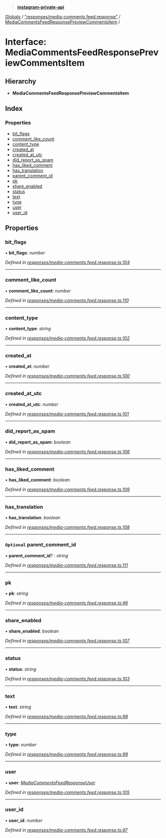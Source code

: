 > **[instagram-private-api](../README.md)**

[Globals](../globals.md) / ["responses/media-comments.feed.response"](../modules/_responses_media_comments_feed_response_.md) / [MediaCommentsFeedResponsePreviewCommentsItem](_responses_media_comments_feed_response_.mediacommentsfeedresponsepreviewcommentsitem.md) /

# Interface: MediaCommentsFeedResponsePreviewCommentsItem

## Hierarchy

* **MediaCommentsFeedResponsePreviewCommentsItem**

## Index

### Properties

* [bit_flags](_responses_media_comments_feed_response_.mediacommentsfeedresponsepreviewcommentsitem.md#bit_flags)
* [comment_like_count](_responses_media_comments_feed_response_.mediacommentsfeedresponsepreviewcommentsitem.md#comment_like_count)
* [content_type](_responses_media_comments_feed_response_.mediacommentsfeedresponsepreviewcommentsitem.md#content_type)
* [created_at](_responses_media_comments_feed_response_.mediacommentsfeedresponsepreviewcommentsitem.md#created_at)
* [created_at_utc](_responses_media_comments_feed_response_.mediacommentsfeedresponsepreviewcommentsitem.md#created_at_utc)
* [did_report_as_spam](_responses_media_comments_feed_response_.mediacommentsfeedresponsepreviewcommentsitem.md#did_report_as_spam)
* [has_liked_comment](_responses_media_comments_feed_response_.mediacommentsfeedresponsepreviewcommentsitem.md#has_liked_comment)
* [has_translation](_responses_media_comments_feed_response_.mediacommentsfeedresponsepreviewcommentsitem.md#has_translation)
* [parent_comment_id](_responses_media_comments_feed_response_.mediacommentsfeedresponsepreviewcommentsitem.md#optional-parent_comment_id)
* [pk](_responses_media_comments_feed_response_.mediacommentsfeedresponsepreviewcommentsitem.md#pk)
* [share_enabled](_responses_media_comments_feed_response_.mediacommentsfeedresponsepreviewcommentsitem.md#share_enabled)
* [status](_responses_media_comments_feed_response_.mediacommentsfeedresponsepreviewcommentsitem.md#status)
* [text](_responses_media_comments_feed_response_.mediacommentsfeedresponsepreviewcommentsitem.md#text)
* [type](_responses_media_comments_feed_response_.mediacommentsfeedresponsepreviewcommentsitem.md#type)
* [user](_responses_media_comments_feed_response_.mediacommentsfeedresponsepreviewcommentsitem.md#user)
* [user_id](_responses_media_comments_feed_response_.mediacommentsfeedresponsepreviewcommentsitem.md#user_id)

## Properties

###  bit_flags

• **bit_flags**: *number*

*Defined in [responses/media-comments.feed.response.ts:104](https://github.com/Nerixyz/instagram-private-api/blob/e5037ee/src/responses/media-comments.feed.response.ts#L104)*

___

###  comment_like_count

• **comment_like_count**: *number*

*Defined in [responses/media-comments.feed.response.ts:110](https://github.com/Nerixyz/instagram-private-api/blob/e5037ee/src/responses/media-comments.feed.response.ts#L110)*

___

###  content_type

• **content_type**: *string*

*Defined in [responses/media-comments.feed.response.ts:102](https://github.com/Nerixyz/instagram-private-api/blob/e5037ee/src/responses/media-comments.feed.response.ts#L102)*

___

###  created_at

• **created_at**: *number*

*Defined in [responses/media-comments.feed.response.ts:100](https://github.com/Nerixyz/instagram-private-api/blob/e5037ee/src/responses/media-comments.feed.response.ts#L100)*

___

###  created_at_utc

• **created_at_utc**: *number*

*Defined in [responses/media-comments.feed.response.ts:101](https://github.com/Nerixyz/instagram-private-api/blob/e5037ee/src/responses/media-comments.feed.response.ts#L101)*

___

###  did_report_as_spam

• **did_report_as_spam**: *boolean*

*Defined in [responses/media-comments.feed.response.ts:106](https://github.com/Nerixyz/instagram-private-api/blob/e5037ee/src/responses/media-comments.feed.response.ts#L106)*

___

###  has_liked_comment

• **has_liked_comment**: *boolean*

*Defined in [responses/media-comments.feed.response.ts:109](https://github.com/Nerixyz/instagram-private-api/blob/e5037ee/src/responses/media-comments.feed.response.ts#L109)*

___

###  has_translation

• **has_translation**: *boolean*

*Defined in [responses/media-comments.feed.response.ts:108](https://github.com/Nerixyz/instagram-private-api/blob/e5037ee/src/responses/media-comments.feed.response.ts#L108)*

___

### `Optional` parent_comment_id

• **parent_comment_id**? : *string*

*Defined in [responses/media-comments.feed.response.ts:111](https://github.com/Nerixyz/instagram-private-api/blob/e5037ee/src/responses/media-comments.feed.response.ts#L111)*

___

###  pk

• **pk**: *string*

*Defined in [responses/media-comments.feed.response.ts:96](https://github.com/Nerixyz/instagram-private-api/blob/e5037ee/src/responses/media-comments.feed.response.ts#L96)*

___

###  share_enabled

• **share_enabled**: *boolean*

*Defined in [responses/media-comments.feed.response.ts:107](https://github.com/Nerixyz/instagram-private-api/blob/e5037ee/src/responses/media-comments.feed.response.ts#L107)*

___

###  status

• **status**: *string*

*Defined in [responses/media-comments.feed.response.ts:103](https://github.com/Nerixyz/instagram-private-api/blob/e5037ee/src/responses/media-comments.feed.response.ts#L103)*

___

###  text

• **text**: *string*

*Defined in [responses/media-comments.feed.response.ts:98](https://github.com/Nerixyz/instagram-private-api/blob/e5037ee/src/responses/media-comments.feed.response.ts#L98)*

___

###  type

• **type**: *number*

*Defined in [responses/media-comments.feed.response.ts:99](https://github.com/Nerixyz/instagram-private-api/blob/e5037ee/src/responses/media-comments.feed.response.ts#L99)*

___

###  user

• **user**: *[MediaCommentsFeedResponseUser](_responses_media_comments_feed_response_.mediacommentsfeedresponseuser.md)*

*Defined in [responses/media-comments.feed.response.ts:105](https://github.com/Nerixyz/instagram-private-api/blob/e5037ee/src/responses/media-comments.feed.response.ts#L105)*

___

###  user_id

• **user_id**: *number*

*Defined in [responses/media-comments.feed.response.ts:97](https://github.com/Nerixyz/instagram-private-api/blob/e5037ee/src/responses/media-comments.feed.response.ts#L97)*